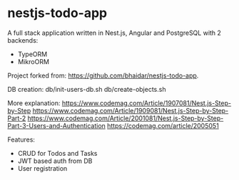 # nestjs-todo-app
A full stack application written in Nest.js, Angular and PostgreSQL with 2 backends:
- TypeORM
- MikroORM

Project forked from: 	https://github.com/bhaidar/nestjs-todo-app.

DB creation:
	db/init-users-db.sh
	db/create-objects.sh

More explanation:
	https://www.codemag.com/Article/1907081/Nest.js-Step-by-Step
	https://www.codemag.com/Article/1909081/Nest.js-Step-by-Step-Part-2
	https://www.codemag.com/Article/2001081/Nest.js-Step-by-Step-Part-3-Users-and-Authentication
	https://codemag.com/article/2005051
	

Features:
- CRUD for Todos and Tasks
- JWT based auth from DB
- User registration
